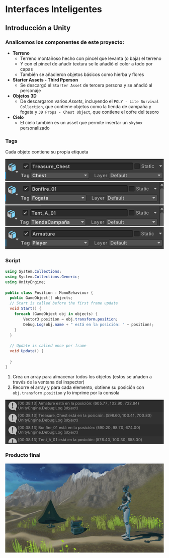 # Interfaces Inteligentes
## Introducción a Unity

### Analicemos los componentes de este proyecto:
- **Terreno**
  * Terreno montañoso hecho con pincel que levanta (o baja) el terreno
  * Y con el pincel de añadir textura se le añadió el color a todo por capas
  * También se añadieron objetos básicos como hierba y flores
- **Starter Assets - Third Pperson**
  * Se descargó el `Starter Asset` de tercera persona y se añadió al personaje
- **Objetos 3D**
  * De descargaron varios *Assets*, incluyendo el `POLY - Lite Survival Collection`, que contiene
    objetos como la tienda de campaña y fogata y `3D Props - Chest Object`, que contiene el cofre del tesoro
- **Cielo**
  * El cielo también es un asset que permite insertar un `skybox` personalizado

### Tags

Cada objeto contiene su propia etiqueta

![tag_chest](chest_tag.png)
![tag_bonfire](bonfire_tag.png)
![tag_tent](tent_tag.png)
![tag_player](player_tag.png)

### Script

```cs
using System.Collections;
using System.Collections.Generic;
using UnityEngine;

public class Position : MonoBehaviour {
  public GameObject[] objects;
  // Start is called before the first frame update
  void Start() {
    foreach (GameObject obj in objects) {
        Vector3 position = obj.transform.position;
        Debug.Log(obj.name + " está en la posición: " + position);
    }
  }

  // Update is called once per frame
  void Update() {
        
  }
}
```
1. Crea un array para almacenar todos los objetos (estos se añaden a través de la ventana del inspector)
2. Recorre el array y para cada elemento, obtiene su posición con `obj.transform.position` y lo imprime por la consola

![execution](execution.png)

### Producto final

![](ezgif.com-optimize.gif)

